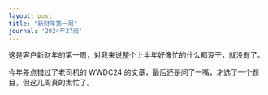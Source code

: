 ```yaml
---
layout: post
title: "新财年第一周"
journal: '2024年27周'
---
```


这是客户新财年的第一周，对我来说整个上半年好像忙的什么都没干，就没有了。

今年差点错过了老司机的 WWDC24 的文章，最后还是问了一嘴，才选了一个题目，但这几周真的太忙了。
